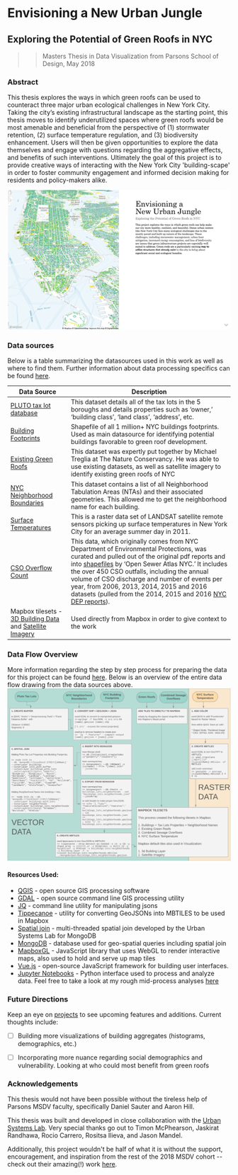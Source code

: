 # Envisioning a New Urban Jungle
## Exploring the Potential of Green Roofs in NYC

>> Masters Thesis in Data Visualization from Parsons School of Design, May 2018

### Abstract
This thesis explores the ways in which green roofs can be used to counteract three major urban ecological challenges in New York City. Taking the city’s existing infrastructural landscape as the starting point, this thesis moves to identify underutilized spaces where green roofs would be most amenable and beneficial from the perspective of (1) stormwater retention, (2) surface temperature regulation, and (3) biodiversity enhancement. Users will then be given opportunities to explore the data themselves and engage with questions regarding the aggregative effects, and benefits of such interventions. Ultimately the goal of this project is to provide creative ways of interacting with the New York City 'building-scape' in order to foster community engagement and informed decision making for residents and policy-makers alike.

[![preview](preview.png)](https://auchers.github.io/data-visualization-thesis/)

### Data sources
Below is a table summarizing the datasources used in this work as well as where to find them. Further information about data processing specifics can be found [here](https://github.com/auchers/data-visualization-thesis/tree/master/nyc-data-playground).

Data Source | Description
------|------
[PLUTO tax lot database](https://www1.nyc.gov/site/planning/data-maps/open-data/dwn-pluto-mappluto.page) | This dataset details all of the tax lots in the 5 boroughs and details properties such as ‘owner,’ ‘building class’, ‘land class’, ‘address’, etc.
[Building Footprints](https://data.cityofnewyork.us/Housing-Development/Building-Footprints/nqwf-w8eh) | Shapefile of all 1 million+ NYC buildings footprints. Used as main datasource for identifying potential buildings favorable to green roof development.
[Existing Green Roofs](https://github.com/tnc-ny-science/NYC_GreenRoofMapping/tree/master/greenroof_gisdata/20180403_greenroof_gte50px_0x5m/polygons) | This dataset was expertly put together by Michael Treglia at The Nature Conservancy. He was able to use existing datasets, as well as satellite imagery to identify existing green roofs of NYC
[NYC Neighborhood Boundaries](https://www1.nyc.gov/site/planning/data-maps/open-data/dwn-nynta.page) | This dataset contains a list of all Neighborhood Tabulation Areas (NTAs) and their associated geometries. This allowed me to get the neighborhood name for each building.  
[Surface Temperatures](http://urbansystemslab.com/publications/) | This is a raster data set of LANDSAT satellite remote sensors picking up surface temperatures in New York City for an average summer day in 2011. |
[CSO Overflow Count](http://openseweratlas.tumblr.com/) | This data, which originally comes from NYC Department of Environmental Protections, was curated and pulled out of the original pdf reports and into [shapefiles](https://drive.google.com/file/d/1y8sBQiHD6gxS6dx6Civ0_vKXLdVzSNP6/view) by  ‘Open Sewer Atlas NYC.’  It includes the over 450 CSO outfalls, including the annual volume of CSO discharge and number of events per year, from 2006, 2013, 2014, 2015 and 2016 datasets (pulled from the 2014, 2015 and 2016 [NYC DEP reports](http://www.nyc.gov/html/dep/html/harborwater/spdes_bmp_report_2010.shtml)).
Mapbox tilesets - [3D Building Data](https://www.mapbox.com/studio/tilesets/mapbox.mapbox-streets-v7/)  and   [Satellite Imagery](https://www.mapbox.com/studio/tilesets/mapbox.satellite/) | Used directly from Mapbox in order to give context to the work

### Data Flow Overview
More information regarding the step by step process for preparing the data for this project can be found [here](https://github.com/auchers/data-visualization-thesis/tree/master/nyc-data-playground). Below is an overview of the entire data flow drawing from the data sources above.
[![dataFlow](ThesisDataFlow.png)](https://github.com/auchers/data-visualization-thesis/tree/master/nyc-data-playground)

#### Resources Used:

* [QGIS](https://qgis.org/en/site/) - open source GIS processing software
* [GDAL](http://www.gdal.org/) - open source command line GIS processing utility
* [JQ](https://shapeshed.com/jq-json/) - command line utility for manipulating jsons
* [Tippecanoe](https://github.com/mapbox/tippecanoe) - utility for converting GeoJSONs into MBTILES to be used in Mapbox
* [Spatial join](https://github.com/UrbanSystemsLab/spatial-join-mongodb) - multi-threaded spatial join developed by the Urban Systems Lab for MongoDB
* [MongoDB](https://docs.mongodb.com/) - database used for geo-spatial queries including spatial join
* [MapboxGL](https://www.mapbox.com/mapbox-gl-js/api/) - JavaScript library that uses WebGL to render interactive maps, also used to hold and serve up map tiles
* [Vue.js](https://vuejs.org/) - open-source JavaScript framework for building user interfaces.
* [Jupyter Notebooks](http://jupyter.org/) - Python interface used to process and analyze data. Feel free to take a look at my rough mid-process analyses [here](https://github.com/auchers/data-visualization-thesis/tree/master/nyc-data-playground/jupyter_notebooks)


### Future Directions
Keep an eye on [projects](https://github.com/auchers/data-visualization-thesis/projects) to see upcoming features and additions. Current thoughts include:

 - [ ] Building more visualizations of building aggregates (histograms, demographics, etc.)
 - [ ] Incorporating more nuance regarding social demographics and vulnerability. Looking at who could most benefit from green roofs


### Acknowledgements
This thesis would not have been possible without the tireless help of Parsons MSDV faculty, specifically Daniel Sauter and Aaron Hill.

This thesis was built and developed in close collaboration with the [Urban Systems Lab](http://urbansystemslab.com/). Very special thanks go out to Timon McPhearson, Jaskirat Randhawa, Rocio Carrero, Rositsa Ilieva, and Jason Mandel.

Additionally, this project wouldn't be half of what it is without the support, encouragement, and inspiration from the rest of the 2018 MSDV cohort -- check out their amazing(!) work [here](http://visualizedata.github.io/thesis/).
